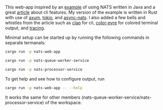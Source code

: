 This web-app inspired by an [example](http://thinkmicroservices.com/blog/2021/nats/nats.html#build_the_cluster) of using NATS written in Java and a great [article](https://determinate.systems/posts/instrumenting-axum) about cli features. My version of the example is written in Rust with use of [axum](https://docs.rs/axum/latest/axum/), [tokio](https://docs.rs/tokio/latest/tokio/), and [async-nats](https://docs.rs/async-nats/latest/async_nats/). I also added a few bells and whistles from the article such as [clap](https://docs.rs/clap/latest/clap/) for cli, [color-eyre](https://docs.rs/eyre/latest/eyre/) for colored terminal output, and [tracing](https://docs.rs/tracing/latest/tracing/).

Minimal setup can be started up by running the following commands in separate termanals:
```bash
cargo run -p nats-web-app
```
```bash
cargo run -p nats-queue-worker-service
```
```bash
cargo run -p nats-processor-service
```

To get help and see how to configure output, run
```bash
cargo run -p nats-web-app -- --help
```
It works the same for other members (nats-queue-worker-service/nats-processor-service) of the workspace.
